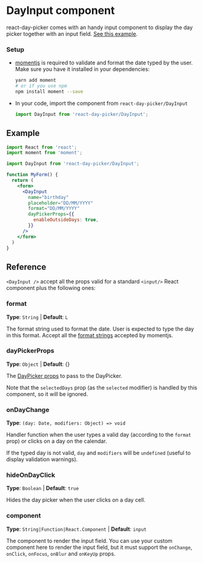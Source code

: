 # DayInput component

react-day-picker comes with an handy input component to display the day picker together with an input field. [See this example](http://react-day-picker.js.org/examples/?input).

### Setup

* [momentjs](https://momentjs.com/) is required to validate and format the date typed by the user. Make sure you have it installed in your dependencies:

  ```bash
  yarn add moment
  # or if you use npm
  npm install moment --save
  ```


* In your code, import the component from `react-day-picker/DayInput`
  
  ```js
  import DayInput from 'react-day-picker/DayInput';
  ```

## Example

```jsx
import React from 'react';
import moment from 'moment';

import DayInput from 'react-day-picker/DayInput';

function MyForm() {
  return (
    <form>
      <DayInput
        name="birthday"
        placeholder="DD/MM/YYYY"
        format="DD/MM/YYYY"
        dayPickerProps={{
          enableOutsideDays: true,
        }}
      />
    </form>
  )
}
```

## <DayInput />  Reference

`<DayInput />` accept all the props valid for a standard `<input/>` React component plus the following ones:

### format

**Type**: `String` | **Default**: `L`

The format string used to format the date. User is expected to type the day in this format. Accept all the [format strings](https://momentjs.com/docs/#/displaying/format/) accepted by momentjs.

### dayPickerProps

**Type**: `Object` | **Default**: {}

The [DayPicker props](APIProps.md) to pass to the DayPicker.

Note that the `selectedDays` prop (as the `selected` modifier) is handled by this component, so it will be ignored.

### onDayChange

**Type**: `(day: Date, modifiers: Object) => void`

Handler function when the user types a valid day (according to the `format` prop) or clicks on a day on the calendar. 

If the typed day is not valid, `day` and `modifiers` will be `undefined` (useful to display validation warnings).

### hideOnDayClick

**Type**: `Boolean` | **Default**: `true`

Hides the day picker when the user clicks on a day cell.

### component

**Type**: `String|Function|React.Component` | **Default**: `input`

The component to render the input field. You can use your custom component here to render the input field, but it must support the `onChange`, `onClick`, `onFocus`, `onBlur` and `onKeyUp` props.